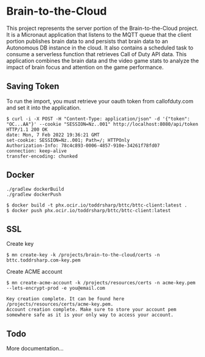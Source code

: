 # Brain-to-the-Cloud

This project represents the server portion of the Brain-to-the-Cloud project. It is a Micronaut application that listens to the MQTT queue that the client portion publishes brain data to and persists that brain data to an Autonomous DB instance in the cloud. It also contains a scheduled task to consume a serverless function that retrieves Call of Duty API data. This application combines the brain data and the video game stats to analyze the impact of brain focus and attention on the game performance.

## Saving Token

To run the import, you must retrieve your oauth token from callofduty.com and set it into the application.

```shell
$ curl -i -X POST -H "Content-Type: application/json" -d '{"token": "OC...AA"}' --cookie "SESSION=Nz..001" http://localhost:8080/api/token
HTTP/1.1 200 OK
date: Mon, 7 Feb 2022 19:36:21 GMT
set-cookie: SESSION=Nz..001; Path=/; HTTPOnly
Authorization-Info: 78c4c893-0006-4857-910e-34261f78fd07
connection: keep-alive
transfer-encoding: chunked
```

## Docker

```shell
./gradlew dockerBuild
./gradlew dockerPush
```

```shell
$ docker build -t phx.ocir.io/toddrsharp/bttc/bttc-client:latest .
$ docker push phx.ocir.io/toddrsharp/bttc/bttc-client:latest
```

## SSL

Create key

```shell
$ mn create-key -k /projects/brain-to-the-cloud/certs -n bttc.toddrsharp.com-key.pem
```

Create ACME account

```shell
$ mn create-acme-account -k /projects/resources/certs -n acme-key.pem --lets-encrypt-prod -e you@email.com

Key creation complete. It can be found here /projects/resources/certs/acme-key.pem.
Account creation complete. Make sure to store your account pem somewhere safe as it is your only way to access your account.
```

## Todo

More documentation...